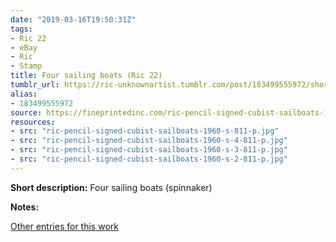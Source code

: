 ```yaml
---
date: "2019-03-16T19:50:31Z"
tags:
- Ric 22
- eBay
- Ric
- Stamp
title: Four sailing boats (Ric 22)
tumblr_url: https://ric-unknownartist.tumblr.com/post/183499555972/short-description-three-sailing-boats
alias:
- 183499555972
source: https://fineprintedinc.com/ric-pencil-signed-cubist-sailboats-1960s-811-p.asp
resources:
- src: "ric-pencil-signed-cubist-sailboats-1960-s-811-p.jpg"
- src: "ric-pencil-signed-cubist-sailboats-1960-s-4-811-p.jpg"
- src: "ric-pencil-signed-cubist-sailboats-1960-s-3-811-p.jpg"
- src: "ric-pencil-signed-cubist-sailboats-1960-s-2-811-p.jpg"
---
```


**Short description:** Four sailing boats (spinnaker)

**Notes:**

[Other entries for this work](/tags/Ric-22)
